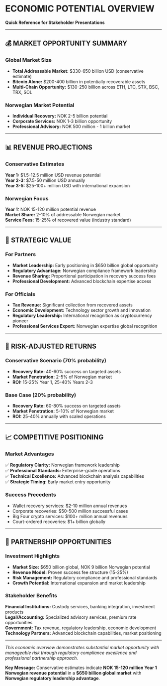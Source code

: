 # ECONOMIC POTENTIAL OVERVIEW
**Quick Reference for Stakeholder Presentations**

---

## 💰 **MARKET OPPORTUNITY SUMMARY**

### **Global Market Size**
- **Total Addressable Market:** $330-650 billion USD (conservative estimate)
- **Bitcoin Alone:** $200-400 billion in potentially recoverable assets
- **Multi-Chain Opportunity:** $130-250 billion across ETH, LTC, STX, BSC, TRX, SOL

### **Norwegian Market Potential**
- **Individual Recovery:** NOK 2-5 billion potential
- **Corporate Services:** NOK 1-3 billion opportunity
- **Professional Advisory:** NOK 500 million - 1 billion market

---

## 📊 **REVENUE PROJECTIONS**

### **Conservative Estimates**
**Year 1:** $1.5-12.5 million USD revenue potential  
**Year 2-3:** $7.5-50 million USD annually  
**Year 3-5:** $25-100+ million USD with international expansion  

### **Norwegian Focus**
**Year 1:** NOK 15-120 million potential revenue  
**Market Share:** 2-10% of addressable Norwegian market  
**Service Fees:** 15-25% of recovered value (industry standard)  

---

## 🎯 **STRATEGIC VALUE**

### **For Partners**
- **Market Leadership:** Early positioning in $650 billion global opportunity
- **Regulatory Advantage:** Norwegian compliance framework leadership
- **Revenue Sharing:** Proportional participation in recovery success fees
- **Professional Development:** Advanced blockchain expertise access

### **For Officials**
- **Tax Revenue:** Significant collection from recovered assets
- **Economic Development:** Technology sector growth and innovation
- **Regulatory Leadership:** International recognition as cryptocurrency pioneer
- **Professional Services Export:** Norwegian expertise global recognition

---

## 🏦 **RISK-ADJUSTED RETURNS**

### **Conservative Scenario (70% probability)**
- **Recovery Rate:** 40-60% success on targeted assets
- **Market Penetration:** 2-5% of Norwegian market
- **ROI:** 15-25% Year 1, 25-40% Years 2-3

### **Base Case (20% probability)**  
- **Recovery Rate:** 60-80% success on targeted assets
- **Market Penetration:** 5-10% of Norwegian market
- **ROI:** 25-40% annually with scaled operations

---

## 📈 **COMPETITIVE POSITIONING**

### **Market Advantages**
✅ **Regulatory Clarity:** Norwegian framework leadership  
✅ **Professional Standards:** Enterprise-grade operations  
✅ **Technical Excellence:** Advanced blockchain analysis capabilities  
✅ **Strategic Timing:** Early market entry opportunity  

### **Success Precedents**
- Wallet recovery services: $2-10 million annual revenues
- Corporate recoveries: $50-500 million successful cases
- Big Four crypto services: $100+ million annual revenues
- Court-ordered recoveries: $1+ billion globally

---

## 💼 **PARTNERSHIP OPPORTUNITIES**

### **Investment Highlights**
- **Market Size:** $650 billion global, NOK 9 billion Norwegian potential
- **Revenue Model:** Proven success fee structure (15-25%)
- **Risk Management:** Regulatory compliance and professional standards
- **Growth Potential:** International expansion and market leadership

### **Stakeholder Benefits**
**Financial Institutions:** Custody services, banking integration, investment products  
**Legal/Accounting:** Specialized advisory services, premium rate opportunities  
**Government:** Tax revenue, regulatory leadership, economic development  
**Technology Partners:** Advanced blockchain capabilities, market positioning  

---

*This economic overview demonstrates substantial market opportunity with manageable risk through regulatory compliance excellence and professional partnership approach.*

**Key Message:** Conservative estimates indicate **NOK 15-120 million Year 1 Norwegian revenue potential** in a **$650 billion global market** with **Norwegian regulatory leadership advantage**.
